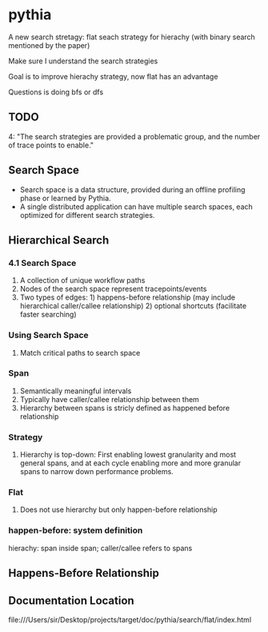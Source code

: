 # pythia

A new search stretagy: flat seach strategy for hierachy (with binary search mentioned by the paper)

Make sure I understand the search strategies

Goal is to improve hierachy strategy, now flat has an advantage

Questions is doing bfs or dfs

## TODO
4: "The search strategies are provided a problematic group, and the number of trace points to enable."

## Search Space
* Search space is a data structure, provided during an offline profiling phase or learned by Pythia.
* A single distributed application can have multiple search spaces, each optimized for different search strategies.


## Hierarchical Search
### 4.1 Search Space
1. A collection of unique workflow paths
2. Nodes of the search space represent tracepoints/events
3. Two types of edges: 1) happens-before relationship (may include hierarchical caller/callee relationship) 2) optional shortcuts (facilitate faster searching)

### Using Search Space
1. Match critical paths to search space

### Span
1. Semantically meaningful intervals
2. Typically have caller/callee relationship between them
3. Hierarchy between spans is stricly defined as happened before relationship 

### Strategy
1. Hierarchy is top-down: First enabling lowest granularity and most general spans, and at each cycle enabling more and more granular spans to narrow down performance problems.

### Flat
1. Does not use hierarchy but only happen-before relationship

### happen-before: system definition
hierachy: span inside span; caller/callee refers to spans

## Happens-Before Relationship

## Documentation Location
file:///Users/sir/Desktop/projects/target/doc/pythia/search/flat/index.html

